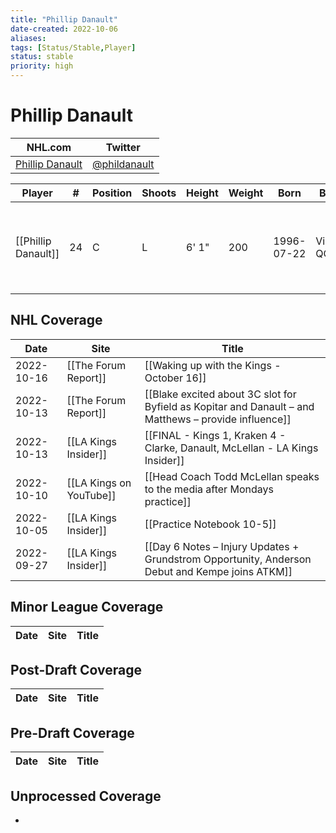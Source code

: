 ```yaml
---
title: "Phillip Danault"
date-created: 2022-10-06
aliases: 
tags: [Status/Stable,Player]
status: stable
priority: high
---
```


# Phillip Danault

NHL.com | Twitter
-|-
[Phillip Danault](https://www.nhl.com/player/phillip-danault-8476479) | [@phildanault](https://twitter.com/phildanault)

Player | \# | Position | Shoots | Height | Weight | Born | Birthplace | Draft 
---|---|---|---|---|---|---|---|---
[[Phillip Danault]] | 24 | C | L | 6' 1" | 200 | 1996-07-22 | Victoriaville, QC, CAN | 2011 CHI, 1st rd, 26th pk (26th overall)



## NHL  Coverage
| Date       | Site                    | Title                                                                                                 |
| ---------- | ----------------------- | ----------------------------------------------------------------------------------------------------- |
| 2022-10-16 | [[The Forum Report]]    | [[Waking up with the Kings - October 16]]                                                             |
| 2022-10-13 | [[The Forum Report]]    | [[Blake excited about 3C slot for Byfield as Kopitar and Danault – and Matthews – provide influence]] |
| 2022-10-13 | [[LA Kings Insider]]    | [[FINAL - Kings 1, Kraken 4 - Clarke, Danault, McLellan - LA Kings Insider]]                          |
| 2022-10-10 | [[LA Kings on YouTube]] | [[Head Coach Todd McLellan speaks to the media after Mondays practice]]                               |
| 2022-10-05 | [[LA Kings Insider]]    | [[Practice Notebook 10-5]]                                                                            |
| 2022-09-27 | [[LA Kings Insider]]    | [[Day 6 Notes – Injury Updates + Grundstrom Opportunity, Anderson Debut and Kempe joins ATKM]]        |

	

## Minor League Coverage
Date | Site |  Title
---|---|---



## Post-Draft Coverage
Date | Site |  Title
---|---|---



## Pre-Draft Coverage
Date | Site |  Title
---|---|---


## Unprocessed Coverage
- 
